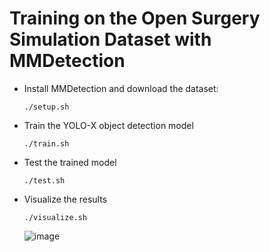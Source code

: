 # Training on the Open Surgery Simulation Dataset with MMDetection

- Install MMDetection and download the dataset:
    ```
    ./setup.sh
    ```
- Train the YOLO-X object detection model
    ```
    ./train.sh
    ```
- Test the trained model
    ```
    ./test.sh
    ```
- Visualize the results
    ```
    ./visualize.sh
    ```
    ![image](https://user-images.githubusercontent.com/12495665/226204151-7b2c56d7-46c2-42b4-a2a5-b593d1066b66.png)
